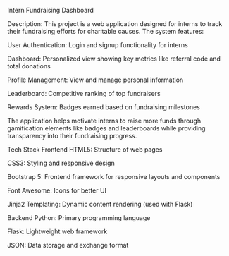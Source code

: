 Intern Fundraising Dashboard

Description:
This project is a web application designed for interns to track their fundraising efforts for charitable causes. The system features:

User Authentication: Login and signup functionality for interns

Dashboard: Personalized view showing key metrics like referral code and total donations

Profile Management: View and manage personal information

Leaderboard: Competitive ranking of top fundraisers

Rewards System: Badges earned based on fundraising milestones

The application helps motivate interns to raise more funds through gamification elements like badges and leaderboards while providing transparency into their fundraising progress.

Tech Stack
Frontend
HTML5: Structure of web pages

CSS3: Styling and responsive design

Bootstrap 5: Frontend framework for responsive layouts and components

Font Awesome: Icons for better UI

Jinja2 Templating: Dynamic content rendering (used with Flask)

Backend
Python: Primary programming language

Flask: Lightweight web framework

JSON: Data storage and exchange format

